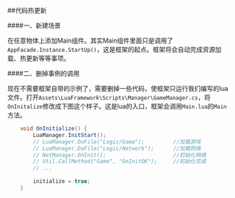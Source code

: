 ##代码热更新

####一、新建场景

在任意物体上添加Main组件。其实Main组件里面只是调用了`AppFacade.Instance.StartUp()`，这是框架的起点。框架将会自动完成资源加载、热更新等等事项。

####二、删掉事例的调用

现在不需要框架自带的示例了，需要删掉一些代码，使框架只运行我们编写的lua文件。打开`Assets\LuaFramework\Scripts\Manager\GameManager.cs`，将`OnInitalize`修改成下图这个样子。这是lua的入口，框架会调用`Main.lua`的`Main`方法。

```csharp
    void OnInitialize() {
        LuaManager.InitStart();
        // LuaManager.DoFile("Logic/Game");         //加载游戏
        // LuaManager.DoFile("Logic/Network");      //加载网络
        // NetManager.OnInit();                     //初始化网络
        // Util.CallMethod("Game", "OnInitOK");     //初始化完成
        // ...
            
        initialize = true;
    }
```


